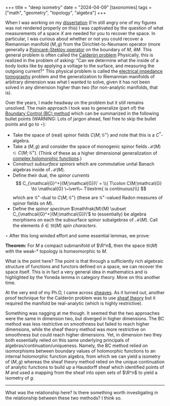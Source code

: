 +++
title = "deep isometry"
date = "2024-04-09"
[taxonomies]
tags = ["math", "geometry", "topology", "algebra"]
+++

When I was working on my [dissertation](https://api.mountainscholar.org/server/api/core/bitstreams/76b6ae86-e6da-418a-813b-5ac967c8835c/content) (I'm still angry one of my figures was not rendered properly on this) I was captivated by the question of what measurements of a space $X$ are needed for you to recover the space.
In particular, I was curious about whether or not you could recover a Riemannian manifold $(M, g)$ from the Dirichlet-to-Neumann operator (more generally a [Poincaré-Steklov operator](https://en.wikipedia.org/wiki/Poincaré–Steklov_operator#Dirichlet-to-Neumann_operator_on_a_bounded_domain) on the boundary of $M$, $\partial M$.
This general problem is often called the [Calderón problem](https://en.wikipedia.org/wiki/Alberto_Calderón) 
Physically, this is realized in the problem of asking: "Can we determine what the inside of a body looks like by applying a voltage to the surface, and measuring the outgoing current?"
This physical problem is called the [electrical impedance tomography](https://en.wikipedia.org/wiki/Electrical_impedance_tomography) problem and the generalization to Riemannian manifolds of arbitrary dimension was what I wanted to solve, given it has not been solved in any dimension higher than two (for non-analytic manifolds, that is).

Over the years, I made headway on the problem but it still remains unsolved.
The main approach I took was to generalize (part of) the [Boundary Control (BC) method](https://www.researchgate.net/publication/2536121_The_Calderon_Problem_for_Two-Dimensional_Manifolds_by_the_BC-Method) which can be summarized in the following bullet points (WARNING: Lots of jargon ahead, feel free to skip the bullet points and go to $\star$):
- Take the space of (real) spinor fields $C(M; \mathcal{G}^+)$ and note that this is a $C^*$-algebra.
- Take a $(M, g)$ and consider the space of monogenic spinor fields $\mathcal{M}(M) \subset C(M; \mathcal{G}^+)$.
(Think of these as a higher dimensional generalization of [complex holomorphic functions](https://en.wikipedia.org/wiki/Holomorphic_function).)
- Construct *subsurface spinors* which are commutative unital Banach algebras inside of $\mathcal{M}(M)$.
- Define their dual, the *spinor currents* 
$$
C_{\mathcal{G}^+}(M;\mathcal{G})\' = \\{ T\colon C(M;\mathcal{G} \to \mathcal{G} \~\vert\~ T\textrm{ is continuous}\\}
$$
which are $\mathcal{G}^+$-dual to $C(M;\mathcal{G}^+)$ (these are $\mathcal{G}^+$-valued Radon measures of spinor fields on $M$).
- Define the *spinor spectrum* $\mathfrak{M}(M) \subset C_{\mathcal{G}^+}(M;\mathcal{G})\'$ to (essentially) be algebra morphisms on each the subsurface spinor subalgebras of $\mathcal{M}(M)$.
Call the elements $\delta \in \mathfrak{M}(M)$ *spin characters*.

$\star$ After this long winded effort and some essential lemmas, we prove:

**Theorem:** For $M$ a compact submanifold of $\R^n$, then the space $\mathfrak{M}(M)$ with the weak-$\ast$ topology is homeomorphic to $M$.

What is the point here?
The point is that through a sufficiently rich algebraic structure of functions and functors defined on a space, we can recover the space itself.
This is in fact a very general idea in mathematics and is highlighted by the Yoneda lemma in category theory.
More on this another time.

At the very end of my Ph.D, I came across [sheaves](https://en.wikipedia.org/wiki/Sheaf_(mathematics)).
As it turned out, another proof technique for the Calderón problem was to use [sheaf theory](http://www.numdam.org/item/10.1016/s0012-9593(01)01076-x.pdf) but it required the manifold be real-analytic (which is highly restrictive).

Something was nagging at me though.
It seemed that the two approaches were the same in dimension two, but diverged in higher dimensions.
The BC method was less restrictive on smoothness but failed to reach higher dimensions, while the sheaf theory method was more restrictive on smoothness but could reach higher dimensions.
Yet, in dimension two they both essentially relied on this same underlying principals of algebras/continuation/uniqueness.
Namely, the BC method relied on isomorphisms between boundary values of holomorphic functions to an internal holomorphic function algebra, from which we can yield a isometry of $(M,g)$ whereas the sheaf theory method relied on the unique continuation of analytic functions to build up a Hausdorff sheaf which identified points of $M$ and used a mapping from the sheaf into open sets of $\R^n$ to yield a isometry of $g$.

---

What was the relationship here?
Is there something worth investigating in the relationship between these two methods?
I think so.